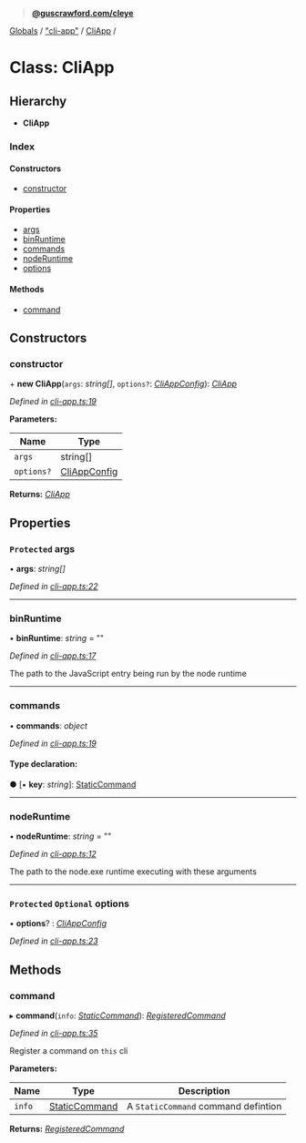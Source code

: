 > **[@guscrawford.com/cleye](../README.md)**

[Globals](../globals.md) / ["cli-app"](../modules/_cli_app_.md) / [CliApp](_cli_app_.cliapp.md) /

# Class: CliApp

## Hierarchy

* **CliApp**

### Index

#### Constructors

* [constructor](_cli_app_.cliapp.md#constructor)

#### Properties

* [args](_cli_app_.cliapp.md#protected-args)
* [binRuntime](_cli_app_.cliapp.md#binruntime)
* [commands](_cli_app_.cliapp.md#commands)
* [nodeRuntime](_cli_app_.cliapp.md#noderuntime)
* [options](_cli_app_.cliapp.md#protected-optional-options)

#### Methods

* [command](_cli_app_.cliapp.md#command)

## Constructors

###  constructor

\+ **new CliApp**(`args`: *string[]*, `options?`: *[CliAppConfig](../interfaces/_cli_app_.cliappconfig.md)*): *[CliApp](_cli_app_.cliapp.md)*

*Defined in [cli-app.ts:19](https://github.com/guscrawford-com/cleye/blob/6a04a70/src/cli-app.ts#L19)*

**Parameters:**

Name | Type |
------ | ------ |
`args` | string[] |
`options?` | [CliAppConfig](../interfaces/_cli_app_.cliappconfig.md) |

**Returns:** *[CliApp](_cli_app_.cliapp.md)*

## Properties

### `Protected` args

• **args**: *string[]*

*Defined in [cli-app.ts:22](https://github.com/guscrawford-com/cleye/blob/6a04a70/src/cli-app.ts#L22)*

___

###  binRuntime

• **binRuntime**: *string* = ""

*Defined in [cli-app.ts:17](https://github.com/guscrawford-com/cleye/blob/6a04a70/src/cli-app.ts#L17)*

The path to the JavaScript entry being run by the node runtime

___

###  commands

• **commands**: *object*

*Defined in [cli-app.ts:19](https://github.com/guscrawford-com/cleye/blob/6a04a70/src/cli-app.ts#L19)*

#### Type declaration:

● \[▪ **key**: *string*\]: [StaticCommand](../interfaces/_models_command_interface_.staticcommand.md)

___

###  nodeRuntime

• **nodeRuntime**: *string* = ""

*Defined in [cli-app.ts:12](https://github.com/guscrawford-com/cleye/blob/6a04a70/src/cli-app.ts#L12)*

The path to the node.exe runtime executing with these arguments

___

### `Protected` `Optional` options

• **options**? : *[CliAppConfig](../interfaces/_cli_app_.cliappconfig.md)*

*Defined in [cli-app.ts:23](https://github.com/guscrawford-com/cleye/blob/6a04a70/src/cli-app.ts#L23)*

## Methods

###  command

▸ **command**(`info`: *[StaticCommand](../interfaces/_models_command_interface_.staticcommand.md)*): *[RegisteredCommand](_registered_command_.registeredcommand.md)*

*Defined in [cli-app.ts:35](https://github.com/guscrawford-com/cleye/blob/6a04a70/src/cli-app.ts#L35)*

Register a command on `this` cli

**Parameters:**

Name | Type | Description |
------ | ------ | ------ |
`info` | [StaticCommand](../interfaces/_models_command_interface_.staticcommand.md) | A `StaticCommand` command defintion  |

**Returns:** *[RegisteredCommand](_registered_command_.registeredcommand.md)*